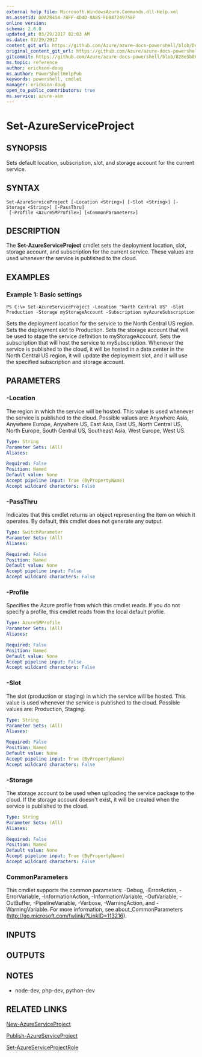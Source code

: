 ```yaml
---
external help file: Microsoft.WindowsAzure.Commands.dll-Help.xml
ms.assetid: D0A2B454-7BFF-4D4D-8A85-FDB47249758F
online version:
schema: 2.0.0
updated_at: 03/29/2017 02:03 AM
ms.date: 03/29/2017
content_git_url: https://github.com/Azure/azure-docs-powershell/blob/DuncanmaMSFT-patch-1/azureps-cmdlets-docs/ServiceManagement/Azure/v3.7.0/Set-AzureServiceProject.md
original_content_git_url: https://github.com/Azure/azure-docs-powershell/blob/DuncanmaMSFT-patch-1/azureps-cmdlets-docs/ServiceManagement/Azure/v3.7.0/Set-AzureServiceProject.md
gitcommit: https://github.com/Azure/azure-docs-powershell/blob/828e5b8648af6bdf3119ffe0cd409647f00de183
ms.topic: reference
author: erickson-doug
ms.author: PowerShellHelpPub
keywords: powershell, cmdlet
manager: erickson-doug
open_to_public_contributors: true
ms.service: azure-asm
---
```


# Set-AzureServiceProject

## SYNOPSIS
Sets default location, subscription, slot, and storage account for the current service.

## SYNTAX

```
Set-AzureServiceProject [-Location <String>] [-Slot <String>] [-Storage <String>] [-PassThru]
 [-Profile <AzureSMProfile>] [<CommonParameters>]
```

## DESCRIPTION
The **Set-AzureServiceProject** cmdlet sets the deployment location, slot, storage account, and subscription for the current service.
These values are used whenever the service is published to the cloud.

## EXAMPLES

### Example 1: Basic settings
```
PS C:\> Set-AzureServiceProject -Location "North Central US" -Slot Production -Storage myStorageAccount -Subscription myAzureSubscription
```

Sets the deployment location for the service to the North Central US region.
Sets the deployment slot to Production. 
Sets the storage account that will be used to stage the service definition to myStorageAccount.
Sets the subscription that will host the service to mySubscription.
Whenever the service is published to the cloud, it will be hosted in a data center in the North Central US region, it will update the deployment slot, and it will use the specified subscription and storage account.

## PARAMETERS

### -Location
The region in which the service will be hosted.
This value is used whenever the service is published to the cloud.
Possible values are: Anywhere Asia, Anywhere Europe, Anywhere US, East Asia, East US, North Central US, North Europe, South Central US, Southeast Asia, West Europe, West US.

```yaml
Type: String
Parameter Sets: (All)
Aliases: 

Required: False
Position: Named
Default value: None
Accept pipeline input: True (ByPropertyName)
Accept wildcard characters: False
```

### -PassThru
Indicates that this cmdlet returns an object representing the item on which it operates.
By default, this cmdlet does not generate any output.

```yaml
Type: SwitchParameter
Parameter Sets: (All)
Aliases: 

Required: False
Position: Named
Default value: None
Accept pipeline input: False
Accept wildcard characters: False
```

### -Profile
Specifies the Azure profile from which this cmdlet reads.
If you do not specify a profile, this cmdlet reads from the local default profile.

```yaml
Type: AzureSMProfile
Parameter Sets: (All)
Aliases: 

Required: False
Position: Named
Default value: None
Accept pipeline input: False
Accept wildcard characters: False
```

### -Slot
The slot (production or staging) in which the service will be hosted.
This value is used whenever the service is published to the cloud.
Possible values are: Production, Staging.

```yaml
Type: String
Parameter Sets: (All)
Aliases: 

Required: False
Position: Named
Default value: None
Accept pipeline input: True (ByPropertyName)
Accept wildcard characters: False
```

### -Storage
The storage account to be used when uploading the service package to the cloud.
If the storage account doesn't exist, it will be created when the service is published to the cloud.

```yaml
Type: String
Parameter Sets: (All)
Aliases: 

Required: False
Position: Named
Default value: None
Accept pipeline input: True (ByPropertyName)
Accept wildcard characters: False
```

### CommonParameters
This cmdlet supports the common parameters: -Debug, -ErrorAction, -ErrorVariable, -InformationAction, -InformationVariable, -OutVariable, -OutBuffer, -PipelineVariable, -Verbose, -WarningAction, and -WarningVariable. For more information, see about_CommonParameters (http://go.microsoft.com/fwlink/?LinkID=113216).

## INPUTS

## OUTPUTS

## NOTES
* node-dev, php-dev, python-dev

## RELATED LINKS

[New-AzureServiceProject](./New-AzureServiceProject.md)

[Publish-AzureServiceProject](./Publish-AzureServiceProject.md)

[Set-AzureServiceProjectRole](./Set-AzureServiceProjectRole.md)



